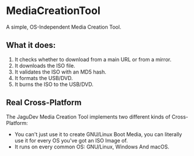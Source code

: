 # MediaCreationTool  
A simple, OS-Independent Media Creation Tool.  

## What it does:  
1. It checks whether to download from a main URL or from a mirror.  
2. It downloads the ISO file.  
3. It validates the ISO with an MD5 hash.  
4. It formats the USB/DVD.  
5. It burns the ISO to the USB/DVD.  
  
## Real Cross-Platform  
The JaguDev Media Creation Tool implements two different kinds of Cross-Platform:
* You can't just use it to create GNU/Linux Boot Media, you can literally use it for every OS you've got an ISO Image of.  
* It runs on every common OS: GNU/Linux, Windows And macOS.  
